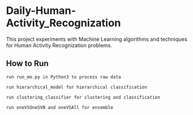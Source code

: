 # Daily-Human-Activity_Recognization
This project experiments with Machine Learning algorithms and techniques for Human Activity Recognization problems. 

## How to Run

`run run_me.py in Python3 to process raw data`   

`run hierarchical_model for hierarchical classification`   

`run clustering_classifier for clustering and classification`  
  
`run oneVSOneSVN and oneVSAll for ensemble`







